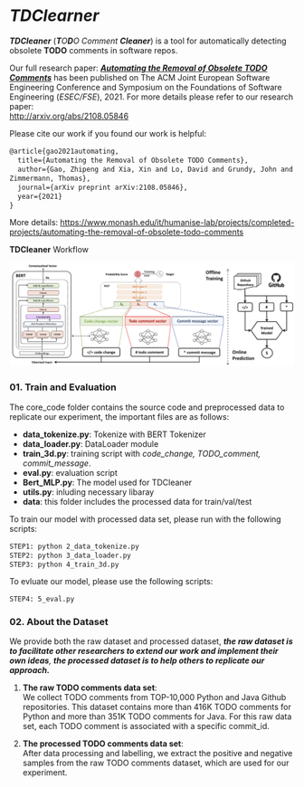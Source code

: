 # *TDClearner*

_**TDCleaner**_ (_**T**O**D**O Comment **Cleaner**_) is a tool for automatically detecting obsolete **TODO** comments in software repos. 

Our full research paper: [_**Automating the Removal of Obsolete TODO Comments**_](http://arxiv.org/abs/2108.05846) has been published on The ACM Joint European Software Engineering Conference and Symposium on the Foundations of Software Engineering (*ESEC/FSE*), 2021. For more details please refer to our research paper:  
http://arxiv.org/abs/2108.05846

Please cite our work if you found our work is helpful:

```
@article{gao2021automating,
  title={Automating the Removal of Obsolete TODO Comments},
  author={Gao, Zhipeng and Xia, Xin and Lo, David and Grundy, John and Zimmermann, Thomas},
  journal={arXiv preprint arXiv:2108.05846},
  year={2021}
}
```

More details: https://www.monash.edu/it/humanise-lab/projects/completed-projects/automating-the-removal-of-obsolete-todo-comments


**TDCleaner** Workflow
<p align="center">
  <img src="./workflow.png" width="800" title="Overview" alt="">
</p>

### 01. Train and Evaluation
The core_code folder contains the source code and preprocessed data to replicate our experiment, the important files are as follows:

- **data_tokenize.py**: Tokenize with BERT Tokenizer
- **data_loader.py**: DataLoader module
- **train_3d.py**: training script with *code\_change, TODO\_comment, commit\_message*. 
- **eval.py**: evaluation script   
- **Bert_MLP.py**: The model used for TDCleaner
- **utils.py**: inluding necessary libaray
- **data**: this folder includes the processed data for train/val/test 



To train our model with processed data set, please run with the following scripts:  

```
STEP1: python 2_data_tokenize.py
STEP2: python 3_data_loader.py
STEP3: python 4_train_3d.py
``` 
To evluate our model, please use the following scripts:

```
STEP4: 5_eval.py
``` 

### 02. About the Dataset 
We provide both the raw dataset and processed dataset, _**the raw dataset is to facilitate other researchers to extend our work and implement their own ideas**, **the processed dataset is to help others to replicate our approach.**_

1. **The raw TODO comments data set**:   
We collect TODO comments from TOP-10,000 Python and Java Github repositories. 
This dataset contains more than 416K TODO comments for Python and more than 351K TODO comments for Java. 
For this raw data set, each TODO comment is associated with a specific commit\_id.

2. **The processed TODO comments data set**:  
After data processing and labelling, we extract the positive and negative samples from the raw TODO comments dataset, which are used for our experiment. 


